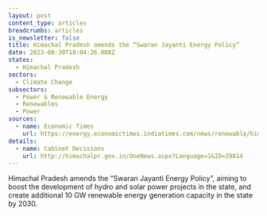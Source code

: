 ```yaml
---
layout: post
content_type: articles
breadcrumbs: articles
is_newsletter: false
title: Himachal Pradesh amends the “Swaran Jayanti Energy Policy”
date: 2023-08-30T18:04:26.008Z
states:
  - Himachal Pradesh
sectors:
  - Climate Change
subsectors:
  - Power & Renewable Energy
  - Renewables
  - Power
sources:
  - name: Economic Times
    url: https://energy.economictimes.indiatimes.com/news/renewable/himachal-cabinet-decides-to-amend-saran-jayanti-energy-policy/102960652
details:
  - name: Cabinet Decisions
    url: http://himachalpr.gov.in/OneNews.aspx?Language=1&ID=29814
---
```

Himachal Pradesh amends the “Swaran Jayanti Energy Policy”, aiming to boost the development of hydro and solar power projects in the state, and create additional 10 GW renewable energy generation capacity in the state by 2030.
